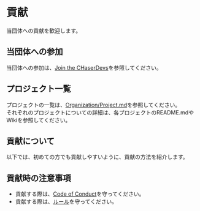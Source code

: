 # 貢献

当団体への貢献を歓迎します。

## 当団体への参加

当団体への参加は、[Join the CHaserDevs](./Join.md)を参照してください。

## プロジェクト一覧

プロジェクトの一覧は、[Organization/Project.md](../Project.md)を参照してください。  
それぞれのプロジェクトについての詳細は、各プロジェクトのREADME.mdやWikiを参照してください。

## 貢献について

以下では、初めての方でも貢献しやすいように、貢献の方法を紹介します。

## 貢献時の注意事項

- 貢献する際は、[Code of Conduct](./CodeOfConduct.md)を守ってください。
- 貢献する際は、[ルール](../Rule.md)を守ってください。